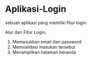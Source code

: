 # Aplikasi-Login
sebuah aplikasi yang memiliki fitur login

Alur dari Fitur Login:
1. Memasukkan email dan password
2. Memvalidasi masukan tersebut
3. Menampilkan halaman beranda
